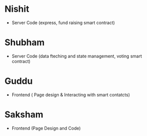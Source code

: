 # Nishit

- Server Code (express, fund raising smart contract)

# Shubham

- Server Code (data fteching and state management, voting smart contract)

# Guddu

- Frontend ( Page design & Interacting with smart contatcts)

# Saksham

- Frontend (Page Design and Code)

